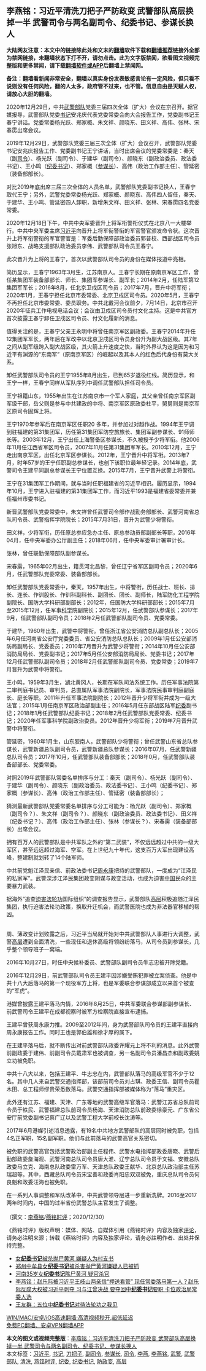  <h2>李燕铭：习近平清洗刀把子严防政变 武警部队高层换掉一半 武警司令与两名副司令、纪委书记、参谋长换人</h2> <p class="notice"><b>大陆网友注意：本文中的链接除此处和文末的<a href="https://github.com/bannedbook/fanqiang" >翻墙</a>软件下载和<a href="https://github.com/killgcd/justmysocks/blob/master/README.md">翻墙推荐</a>链接外全部为禁网链接，未翻墙状态下打不开，请勿点击。此为文字版禁闻，欲看图文视频完整版和更多禁闻，请下载<a href="https://github.com/bannedbook/fanqiang">翻墙软件或APP</a>后翻墙上禁闻网。</p><p>备注：翻墙看新闻非常安全，翻墙以真实身份发表敏感言论有一定风险，但只看不说则没有任何风险，翻的人太多，政府管不过来，也不管。信息自由是天赋人权，请放心大胆的翻墙。</b></p>  <div class="entry">  <p></p> <p>2020年12月29日&#65292;中共<a href="https://www.bannedbook.org/bnews/tag/%E6%AD%A6%E8%AD%A6%E9%83%A8%E9%98%9F/" class="st_tag internal_tag" rel="tag" title="标签 武警部队 下的日志">武警部队</a>党委三届四次全体&#65288;扩大&#65289;会议在京召开&#12290;据官媒报导&#65292;武警部队党委<a href="https://www.bannedbook.org/bnews/tag/%e4%b9%a6%e8%ae%b0/" class="st_tag internal_tag" rel="tag" title="标签 书记 下的日志">书记</a>安兆庆代表党委常委会向大会报告工作&#65292;党委副书记王春宁讲话&#12290;党委常委杨光跃&#12289;郑家概&#12289;朱文祥&#12289;颜晓东&#12289;田义祥&#12289;高伟&#12289;张林&#12289;宋春雳出席会议&#12290;</p> <p>   2019年12月29日&#65292;武警部队党委三届三次全体&#65288;扩大&#65289;会议召开&#65292;武警部队党委书记安兆庆报告工作&#12289;党委副书记王宁讲话&#65292;当时出席会议的党委常委是&#65306;秦天&#65288;副<a href="https://www.bannedbook.org/bnews/tag/%E5%8F%B8%E4%BB%A4/" class="st_tag internal_tag" rel="tag" title="标签 司令 下的日志">司令</a>&#65289;&#12289;杨光跃&#65288;副司令&#65289;&#12289;于建华&#65288;副司令&#65289;&#12289;颜晓东&#65288;副政治委员&#12289;政法委书记&#65289;&#12289;王小鸣&#65288;<a href="https://www.bannedbook.org/bnews/tag/%e7%ba%aa%e5%a7%94%e4%b9%a6%e8%ae%b0/" class="st_tag internal_tag" rel="tag" title="标签 纪委书记 下的日志">纪委书记</a>&#65289;&#12289;郑家概&#65288;<a href="https://www.bannedbook.org/bnews/tag/%E5%8F%82%E8%B0%8B%E9%95%BF/" class="st_tag internal_tag" rel="tag" title="标签 参谋长 下的日志">参谋长</a>&#65289;&#12289;高伟&#65288;政治工作部主任&#65289;&#12289;管延密&#65288;装备部部长&#65289;&#12290;</p> <p>对比2019年底出席三届三次全体的人员名单&#65292;武警部队党委副书记换人&#65292;王春宁取代王宁&#65307;另外&#65292;武警党委常委杨光跃&#12289;郑家概&#12289;颜晓东&#12289;高伟四人留任&#65292;秦天&#12289;于建华&#12289;王小鸣&#12289;管延密四人卸职&#65292;新增朱文祥&#12289;田义祥&#12289;张林&#12289;宋春雳四名党委常委&#12290;</p> <p>2020年12月18日下午&#65292;中共中央军委晋升上将军衔警衔仪式在北京八一大楼举行&#12290;中共中央军委主席<a href="https://www.bannedbook.org/bnews/tag/%e4%b9%a0%e8%bf%91%e5%b9%b3/" class="st_tag internal_tag" rel="tag" title="标签 习近平 下的日志">习近平</a>向晋升上将军衔警衔的军官警官颁发命令状&#12290;这次晋升上将军衔警衔的军官警官是&#65306;军委后勤保障部政治委员郭普校&#12289;西部战区司令员张旭东&#12289;战略支援部队政治委员李伟&#12289;武警部队司令员王春宁&#12290;</p> <p>此次晋升为上将的王春宁&#65292;首次以武警部队司令员的身份在媒体报道中亮相&#12290;</p> <p>   简历显示&#65292;王春宁1963年3月生&#65292;江苏南京人&#12290;王春宁长期在原南京军区工作&#65292;曾任某集团军装备部部长&#12289;师长&#12289;集团军参谋长&#12289;副军长&#65307;2014年2月&#65292;任陆军第12集团军军长&#65307;2016年8月&#65292;任北京卫戍区司令员&#65307;2017年7月&#65292;晋升中将军衔&#65307;2020年1月&#65292;王春宁担任北京市委常委&#12289;北京卫戍区司令员&#12290;2020年5月&#65292;王春宁不再担任北京市委常委&#12289;委员职务&#12290;中共北戴河会议前夕&#65292;7月14日&#65292;北京市召开2020年征兵工作电视电话会议&#65307;会议由卫戍区司令员付文化主持&#12290;这是中共官方首次披露王春宁卸任卫戍区司令员&#12289;付文化履新的消息&#12290;</p> <p>值得关注的是&#65292;王春宁父亲王永明中将曾任南京军区副政委&#12290;王春宁2014年升任12集团军军长&#65292;两年后在军改中以北京卫戍区司令员身份升为副大战区级&#12290;其7年之间从副军级跨入副大战区级&#65292;其火箭上升速度之快&#65292;当时外界认为这是因为和习近平有渊源的&#8220;东南军&#8221;&#65288;原南京军区&#65289;的崛起以及其本人的红色后代身份有莫大关系&#12290; </p> <p>   卸任武警部队司令员的王宁1955年8月出生&#65292;已到65岁退役红线&#12290;简历显示&#65292;和王宁一样&#65292;王春宁同样从军队序列中调任武警部队担任司令员&#12290;</p>  <p>王宁祖籍山东&#65292;1955年出生在江苏南京市一个军人家庭&#65292;其父亲曾任南京军区副军级干部&#65292;岳父则是参与中共建政的中将&#12289;南京军区原政委杜平&#65292;舅舅则是南京军区原司令固辉上将&#12290;</p> <p>王宁1970年参军后在南京军区任职20 多年&#65292;并参加过对越作战&#12290;1994年王宁调到驻福建的第31集团军&#65292;历任第31集团军防空旅旅长&#12289;集团军副参谋长&#12289;91师师长等&#12290;2003年12月&#65292;王宁出任上海警备区参谋长&#65292;不久被授予少将军衔&#12290;他2006年11月任江西省军区司令员&#65292;2007年11月任第31集团军军长&#12290;2010年12月&#65292;王宁走出南京军区&#65292;出任北京军区参谋长&#12290;2012年&#65292;王宁晋升中将军衔&#12290;2013年7月&#65292;时年57岁的王宁任职副总参谋长&#65292;也创下该职位最年轻记录&#12290;2014年底&#65292;武警司令王建平同副总参谋长王宁位置互换&#12290;2015年7月&#65292;王宁晋升武警上将警衔&#12290;</p> <p>王宁在31集团军工作期间&#65292;就与当时任职福建省的习近平相识&#12290;履历显示&#65292;1994年10月&#65292;王宁进入驻福建的第31集团军工作&#65292;而习近平1993是福建省委常委并兼任福州市委书记&#12290;</p> <p>   新晋武警部队党委常委中&#65292;朱文祥曾任武警司令部作战勤务部部长&#12289;武警河南省总队司令员&#12289;武警指挥学院院长&#65307;2015年7月31日&#65292;晋升为武警少将警衔&#12290;</p> <p>田义祥&#65292;少将军衔&#65292;历任原总参应急办主任&#12289;原总参动员部副部长等职&#65292;2016年04月&#65292;任中央军委办公厅副主任&#65307;2018年06月&#65292;任中央军委审计署审计长&#12290;</p> <p>张林&#65292;曾任联勤保障部队副参谋长&#12290;</p> <p>宋春雳&#65292;1965年02月出生&#65292;籍贯河北昌黎&#65292;曾任辽宁省军区副司令员&#65307;2020年6月&#65292;任武警部队党委常委&#12289;装备部部长&#12290;</p> <p>卸任武警部队党委常委中&#65292;秦天&#65292;1957年出生&#65292;中将警衔&#65292;历任战士&#12289;班长&#12289;排长&#12289;连长&#12289;作训股长&#12289;作训科副科长&#12289;副团长&#12289;团长&#12289;副师长&#65292;陆军防化工程学院副院长&#12289;国防大学科研部副部长&#65307;2012年&#65292;任国防大学科研部部长&#65307;2015年7月至2015年12月&#65292;任军事<span class='wp_keywordlink'><a href="https://www.bannedbook.org/forum11/topic309.html" title="禁片：“科学”的棍子" target="_blank">科学</a></span>院副院长&#65307;2015年12月&#65292;任武警部队参谋长&#65307;2017年9月&#65292;任武警部队副司令员&#65307;2018年2月任武警部队副司令员&#12289;党委常委&#12290;</p> <p>   于建华&#65292;1960年出生&#65292;武警中将警衔&#12290;曾任浙江省公安消防总队副总队长&#65307;2005年6月任河南省公安厅党委委员&#12289;省公安消防总队总队长&#65307;2009年1月任公安部消防局副局长&#12289;党委委员&#65307;2010年7月晋升为武警少将警衔&#65307;2014年10月任公安部消防局局长&#12289;党委副书记&#65307;2017年5月任公安部消防局局长&#12289;党委书记&#65307;2017年12月任武警部队副司令员&#65307;2018年2月任武警部队副司令员&#12289;党委常委&#65307;2019年7月晋升为武警中将警衔&#12290;</p>  <p>王小鸣&#65292;1959年3月生&#65292;湖北黄冈人&#65292;长期在军队司法系统工作&#12290;历任军事法院第二审判庭书记员&#12289;审判员&#65292;总直属队军事法院副院长&#65292;军事法院民事审判庭副庭长&#12289;庭长等职&#12290;2011年升任军事法院副院长&#65307;2012年晋升少将军衔并成为一级大法官&#65307;2015年1月任南京军区政治部副主任&#65307;2016年5月任东部战区陆军<a href="https://www.bannedbook.org/bnews/tag/%e7%ba%aa%e5%a7%94/" class="st_tag internal_tag" rel="tag" title="标签 纪委 下的日志">纪委</a>副书记&#65307;2018年1月任武警部队纪委书记&#65307;2018年2月任武警部队党委常委&#12289;纪委书记&#65307;2020年任军事科学院副政治委员&#12290;2012年晋升少将军衔&#65307;2019年7月晋升武警中将警衔&#12290;</p> <p>管延密&#65292;1960年1月生&#65292;山东胶南人&#65292;武警部队少将警衔&#65307;曾任武警山东省总队参谋长&#65292;武警新疆总队副司令员&#65292;武警新疆总队参谋长&#65307;2016年07月&#65292;任武警新疆总队司令员&#65307;2017年10月&#65292;任武警部队装备部部长&#65307;2018年0月&#65292;任武警部队装备部部长&#12289;党委常委&#12290;</p> <p>   对照2019年武警部队常委名单排序与分工&#65306;秦天&#65288;副司令&#65289;&#12289;杨光跃&#65288;副司令&#65289;&#12289;于建华&#65288;副司令&#65289;&#12289;颜晓东&#65288;副政治委员&#12289;政法委书记&#65289;&#12289;王小鸣&#65288;纪委书记&#65289;&#12289;郑家概&#65288;参谋长&#65289;&#12289;高伟&#65288;政治工作部主任&#65289;&#12289;管延密&#65288;装备部部长&#65289;&#65307;</p> <p>猜测最新武警部队党委常委名单排序与分工可能为&#65306;杨光跃&#65288;副司令&#65289;&#12289;郑家概&#65288;副司令&#65311;&#65289;&#12289;朱文祥&#65288;副司令&#65311;&#65289;&#12289;颜晓东&#65288;副政治委员&#12289;政法委书记&#65289;&#12289;田义祥&#65288;纪委书记&#65311;&#65289;&#12289;高伟&#65288;政治工作部主任&#65289;&#12289;张林&#65288;参谋长&#65311;&#65289;&#12289;宋春雳&#65288;装备部部长&#65289;出席会议&#12290;</p> <p>拥有百万人的武警部队是中共军队之外的&#8220;第二武装&#8221;&#65292;不仅远远超过中共的一级大军区&#65292;甚至远远超过海军&#12289;空军&#12290;在上世纪九十年代&#65292;这支百万大军出现建设高峰&#65292;整建制就划转了14个陆军师&#12290;</p> <p>中共前党魁江泽民亲信&#12289;前政法委书记<span class='wp_keywordlink'><a href="https://www.bannedbook.org/forum2/topic2891.html" title="《周永康其人》《周永康传》" target="_blank">周永康</a></span>把持的武警部队&#65292;一度成为&#8220;江泽民的私家军&#8221;&#12290;武警深涉江泽民集团政变阴谋与政变活动&#65292;也成为迫害<span class='wp_keywordlink_affiliate'><a href="https://www.bannedbook.org/" title="中国" target="_blank">中国</a></span>民众的主要暴力武装&#12290;</p> <p>据海外&#8220;追查<span class='wp_keywordlink'><a href="https://www.bannedbook.org/forum11/topic278.html" title="评江泽民与中共相互利用迫害法轮功" target="_blank">迫害法轮功</a></span>国际组织&#8221;的调查报告显示&#65292;武警部队<span class='wp_keywordlink_affiliate'><a href="https://www.bannedbook.org/bnews/ccpdope/" title="中共高层内幕" target="_blank">高层</a></span>积极追随江泽民集团&#65292;执行迫害法轮功政策&#65292;换取升迁机会&#65292;而武警医院也成为非法器官移植的帮凶&#12290;<br />&nbsp;</p> <p>   周&#12289;薄政变计划败露之后&#65292;习近平当局就开始对中共武警部队人事进行大调整&#65292;武警<a href="https://www.bannedbook.org/bnews/tag/%E9%AB%98%E5%B1%82/" class="st_tag internal_tag" rel="tag" title="标签 高层 下的日志">高层</a>遭到全面清洗&#65292;一些现任和退休高级将领纷纷落马&#65292;从司令员到参谋长&#65292;几乎整个领导班子一窝端&#12290;</p> <p>2016年10月27日&#65292;时任中央候补委员&#12289;武警部队副司令员牛志忠被开除党籍&#12290;</p>  <p>2016年12月29日&#65292;前武警部队司令员王建平因涉嫌受贿犯罪被立案侦查&#12290;他是中共十八大后落马的第一个现役军方上将&#65292;也是军委联合参谋部成立以来首个被查的&#8220;军虎&#8221;&#12290;</p> <p>港媒曾披露王建平落马内情&#65292;2016年8月25日&#65292;中共军委联合参谋部副参谋长&#12289;前武警司令王建平在成都视察时被军方检察院直接宣布逮捕&#12290;</p> <p>王建平曾获周永康力推&#12290;2009至2012年间&#65292;身为武警部队司令员的王建平直接向周永康报告工作&#12290;同时王也是郭伯雄和徐才厚的属下&#12290;</p> <p>在王建平落马后&#65292;就不断传出对前武警部队政委许耀元上将不利的消息&#12290;此外武警前副政委于建伟&#12289;前副司令员戴肃军也被调查&#65292;另一名副司令员潘昌杰和副政委姚立功被免职&#12290;</p> <p>中共十八大以来&#65292;包括王建平&#12289;牛志忠在内&#65292;武警部队落马的高级军官不少于12名&#12290;其中几人来自武警交通指挥部&#65292;该部前司令员刘占琪&#12289;政委王信&#12289;副司令员瞿木田&#12289;总工程师缪贵荣悉数落马&#12290;武警交通指挥部被媒体称为&#8220;落马&#8221;重灾区&#12290;</p> <p>此外还有江苏&#12289;福建&#12289;天津&#12289;广东等地的武警高级军官落马&#65306;武警江苏省总队前司令员于铁民&#12289;武警福建总队前司令员杨海&#12289;天津消防总队前政委徐豪元&#12289;广东省公安厅前党委副书记蔡广辽以及武警工程大学前校长沈涛等&#12290;</p> <p>   2017年6月港媒引述消息透露&#65292;有19名中共地方武警部队的高层同时被免职&#65292;包括4名正军职&#65292;15名副军职&#12290;他们与此前落马的武警高官关系密切&#12290;</p> <p>被免职的武警高官包括武警政治部副主任程伟&#12289;武警水电指挥部政委唐晓&#12289;武警后勤部政委詹海观&#12289;武警河南总队司令员唐大淮&#12289;辽宁总队司令员于文福&#12289;安徽总队政委马立克&#12289;海南总队政委雷万军&#12289;天津总队政委王献华&#12289;北京总队政治部主任苏瑞超等&#12290;其中&#65292;西藏总队司令员宋宝善和政委肖阳忠双双被免&#65292;重庆总队司令员何良魁和政委汪海也被免职&#12290;</p> <p>在一系列人事调整和军队改革中&#65292;中共武警领导层进一步重新洗牌&#12290;2016至2017两年时间内&#65292;中国的过半省份武警总队主官发生了调整&#12290;<br />&nbsp;<br />&#65288;撰文&#65306;<a href="https://www.bannedbook.org/bnews/tag/%e6%9d%8e%e7%87%95%e9%93%ad/" class="st_tag internal_tag" rel="tag" title="标签 李燕铭 下的日志">李燕铭</a>/<a href="https://www.bannedbook.org/bnews/tag/%e7%87%95%e9%93%ad%e6%97%b6%e8%af%84/" class="st_tag internal_tag" rel="tag" title="标签 燕铭时评 下的日志">燕铭时评</a>&#65307;2020/12/30&#65289;</p>  <p>&#12298;燕铭时评&#12299;版权声明&#65306;媒体&#12289;网站&#12289;自媒体引用&#12298;燕铭时评&#12299;内容及独家<span class='wp_keywordlink_affiliate'><a href="https://www.bannedbook.org/bnews/comments/" title="新闻评论" target="_blank">评论</a></span>&#65292;请务必注明来源&#65307;转载&#12298;燕铭时评&#12299;内容及独家评论&#65292;请务必註明作者&#12289;出处并保持完整&#12290;</p> <ul class='op-related-articles' title='相关阅读'> <li><a href='https://www.bannedbook.org/bnews/cbnews/20201127/1438110.html' target='_blank'>女<b>纪委书记</b>被杀抛尸黄河 嫌疑人为村支书</a></li> <li><a href='https://www.bannedbook.org/bnews/baitai/20201126/1437461.html' target='_blank'>郑州中牟县女<b>纪委书记</b>被杀害抛尸黄河嫌疑人已被抓</a></li> <li><a href='https://www.bannedbook.org/bnews/comments/20201125/1436794.html' target='_blank'>河南35岁女<b>纪委书记</b>陈尸黄河 疑官杀官</a></li> <li><a href='https://www.bannedbook.org/bnews/comments/20200824/1385025.html' target='_blank'>李燕铭：赵乐际被习近平王岐山两亲信“押送看管” 现任常委落马第一人？赵乐际反腐大权被习近平剥夺 习与江曾决战 要夺回中<b>纪委书记</b>要职 卡位政治局常委人选</a></li> <li><a href='https://www.bannedbook.org/bnews/comments/20200722/1364438.html' target='_blank'>王友群：五位中<b>纪委书记</b>对待法轮功之我见</a></li> </ul> <p class="texttj"> <a href="https://github.com/bannedbook/fanqiang/wiki/V2ray%E6%9C%BA%E5%9C%BA" target="_blank">WIN/MAC/安卓/iOS高速翻墙:高清视频秒开,超低延迟</a><br/> <a href="https://github.com/bannedbook/fanqiang/wiki/%E7%A6%81%E9%97%BB%E7%BD%91%E5%AE%89%E5%8D%93%E7%BF%BB%E5%A2%99%E6%96%B0%E9%97%BBAPP" target="_blank">免费PC翻墙、安卓VPN翻墙APP</a></p><p>  </p><a name='sharetosocial'></a>       <div><b>本文的图文或视频完整版</b>：<a href='https://www.bannedbook.org/bnews/comments/20201231/1458377.html'>李燕铭：习近平清洗刀把子严防政变 武警部队高层换掉一半 武警司令与两名副司令、纪委书记、参谋长换人</a></div>  </div><!--END ENTRY--> <div class="postfooter"> <div>本文标签：<a href="https://www.bannedbook.org/bnews/tag/%e4%b9%a0%e8%bf%91%e5%b9%b3/" rel="tag">习近平</a>, <a href="https://www.bannedbook.org/bnews/tag/%e4%b9%a6%e8%ae%b0/" rel="tag">书记</a>, <a href="https://www.bannedbook.org/bnews/tag/%e5%88%80%e6%8a%8a%e5%ad%90/" rel="tag">刀把子</a>, <a href="https://www.bannedbook.org/bnews/tag/%E5%89%AF%E5%8F%B8%E4%BB%A4/" rel="tag">副司令</a>, <a href="https://www.bannedbook.org/bnews/tag/%E5%8F%82%E8%B0%8B%E9%95%BF/" rel="tag">参谋长</a>, <a href="https://www.bannedbook.org/bnews/tag/%E5%8F%B8%E4%BB%A4/" rel="tag">司令</a>, <a href="https://www.bannedbook.org/bnews/tag/%e6%9d%8e%e7%87%95/" rel="tag">李燕</a>, <a href="https://www.bannedbook.org/bnews/tag/%e6%9d%8e%e7%87%95%e9%93%ad/" rel="tag">李燕铭</a>, <a href="https://www.bannedbook.org/bnews/tag/%e6%ad%a6%e8%ad%a6/" rel="tag">武警</a>, <a href="https://www.bannedbook.org/bnews/tag/%E6%AD%A6%E8%AD%A6%E9%83%A8%E9%98%9F/" rel="tag">武警部队</a>, <a href="https://www.bannedbook.org/bnews/tag/%E6%B8%85%E6%B4%97/" rel="tag">清洗</a>, <a href="https://www.bannedbook.org/bnews/tag/%e7%87%95%e9%93%ad%e6%97%b6%e8%af%84/" rel="tag">燕铭时评</a>, <a href="https://www.bannedbook.org/bnews/tag/%e7%ba%aa%e5%a7%94/" rel="tag">纪委</a>, <a href="https://www.bannedbook.org/bnews/tag/%e7%ba%aa%e5%a7%94%e4%b9%a6%e8%ae%b0/" rel="tag">纪委书记</a>, <a href="https://www.bannedbook.org/bnews/tag/%E9%98%B2%E6%94%BF%E5%8F%98/" rel="tag">防政变</a>, <a href="https://www.bannedbook.org/bnews/tag/%E9%AB%98%E5%B1%82/" rel="tag">高层</a></div>  </div><!--END POSTFOOTER--> 
